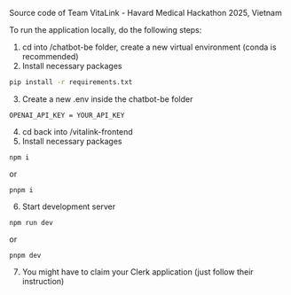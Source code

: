 Source code of Team VitaLink - Havard Medical Hackathon 2025, Vietnam

To run the application locally, do the following steps:
1. cd into /chatbot-be folder, create a new virtual environment (conda is recommended)
2. Install necessary packages
```bash
pip install -r requirements.txt
```
3. Create a new .env inside the chatbot-be folder
```
OPENAI_API_KEY = YOUR_API_KEY
```
4. cd back into /vitalink-frontend
5. Install necessary packages
```
npm i 
```
or
```
pnpm i
```
6. Start development server
```
npm run dev
```
or
```
pnpm dev
```
7. You might have to claim your Clerk application (just follow their instruction)
